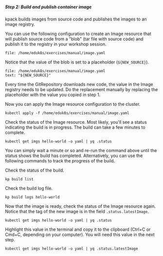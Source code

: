 ##### Step 2: Build and publish container image

kpack builds images from source code and publishes the images to an image registry.

You can use the following configuration to create an Image resource that will publish source code from a "blob" (tar file with source code) and publish it to the registry in your workshop session.

```editor:open-file
file: /home/eduk8s/exercises/manual/image.yaml
```

Notice that the value of the blob is set to a placeholder (`${NEW_SOURCE}`).
```editor:select-matching-text
file: /home/eduk8s/exercises/manual/image.yaml
text: "${NEW_SOURCE}"
```

Every time the GitRepository downloads new code, the value in the Image registry needs to be updated.
Do the replacement manually by replacing the placeholder with the value you copied in step 1.


Now you can apply the Image resource configuration to the cluster.
```execute-1
kubectl apply -f /home/eduk8s/exercises/manual/image.yaml
```

Check the status of the Image resource.
Most likely, you'll see a status indicating the build is in progress.
The build can take a few minutes to complete.
```execute-1
kubectl get imgs hello-world -o yaml | yq .status
```

You can simply wait a minute or so and re-run the command above until the status shows the build has completed.
Alternatively, you can use the following commands to track the progress of the build.

Check the status of the build.
```execute-1
kp build list
```

Check the build log file.
```execute-2
kp build logs hello-world
```

Now that the image is ready, check the status of the Image resource again.
Notice that the tag of the new image is in the field `.status.latestImage`.
```execute-1
kubectl get imgs hello-world -o yaml | yq .status
```

Highlight this value in the terminal and copy it to the clipboard (Ctrl+C or Cmd+C, depending on your computer).
You will need this value in the next step.
```execute-1
kubectl get imgs hello-world -o yaml | yq .status.latestImage
```
